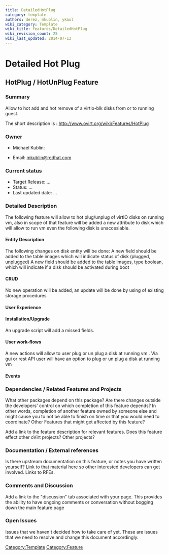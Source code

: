 ```yaml
---
title: DetailedHotPlug
category: template
authors: derez, mkublin, ykaul
wiki_category: Template
wiki_title: Features/DetailedHotPlug
wiki_revision_count: 25
wiki_last_updated: 2014-07-13
---
```


# Detailed Hot Plug

## HotPlug / HotUnPlug Feature

### Summary

Allow to hot add and hot remove of a virtio-blk disks from or to running guest.

The short description is : <http://www.ovirt.org/wiki/Features/HotPlug>

### Owner

*   Michael Kublin:

<!-- -->

*   Email: mkublin@redhat.com

### Current status

*   Target Release: ...
*   Status: ...
*   Last updated date: ...

### Detailed Description

The following feature will allow to hot plug/unplug of virtIO disks on running vm, also in scope of that feature will be added a new attribute to disk which will allow to run vm even the following disk is unaccesiable.

#### Entity Description

The following changes on disk entity will be done: A new field should be added to the table images which will indicate status of disk (plugged, unplugged) A new field should be added to the table images, type boolean, which will indicate if a disk should be activated during boot

#### CRUD

No new operation will be added, an update will be done by using of existing storage procedures

#### User Experience

#### Installation/Upgrade

An upgrade script will add a missed fields.

#### User work-flows

A new actions will allow to user plug or un plug a disk at running vm . Via gui or rest API user will have an option to plug or un plug a disk at running vm

#### Events

### Dependencies / Related Features and Projects

What other packages depend on this package? Are there changes outside the developers' control on which completion of this feature depends? In other words, completion of another feature owned by someone else and might cause you to not be able to finish on time or that you would need to coordinate? Other Features that might get affected by this feature?

Add a link to the feature description for relevant features. Does this feature effect other oVirt projects? Other projects?

### Documentation / External references

Is there upstream documentation on this feature, or notes you have written yourself? Link to that material here so other interested developers can get involved. Links to RFEs.

### Comments and Discussion

Add a link to the "discussion" tab associated with your page. This provides the ability to have ongoing comments or conversation without bogging down the main feature page

### Open Issues

Issues that we haven't decided how to take care of yet. These are issues that we need to resolve and change this document accordingly.

<Category:Template> <Category:Feature>

